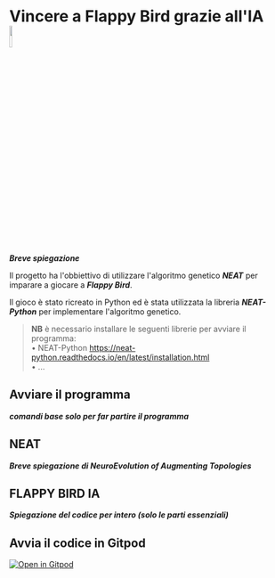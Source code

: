# Vincere a Flappy Bird grazie all'IA      <img src="https://unibs.coursecatalogue.cineca.it/img/unibs/logo.png" alt= “” width="10%" height="10%">

***Breve spiegazione***

Il progetto ha l'obbiettivo di utilizzare l'algoritmo genetico ***NEAT*** per imparare a giocare a ***Flappy Bird***.

Il gioco è stato ricreato in Python ed è stata utilizzata la libreria ***NEAT-Python*** per implementare l'algoritmo genetico.

>**NB** è necessario installare le seguenti librerie per avviare il programma: \
>• NEAT-Python <https://neat-python.readthedocs.io/en/latest/installation.html> \
>• ...



## Avviare il programma
***comandi base solo per far partire il programma***


## NEAT
***Breve spiegazione di NeuroEvolution of Augmenting Topologies***


## FLAPPY BIRD IA
***Spiegazione del codice per intero (solo le parti essenziali)***


## Avvia il codice in Gitpod
[![Open in Gitpod](https://gitpod.io/button/open-in-gitpod.svg)](https://gitpod.io/#https://github.com/MattsSalv/Flappy-Bird)
